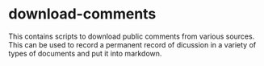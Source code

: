 # download-comments

This contains scripts to download public comments from various sources. This can be used to record a permanent record of dicussion in a variety of types of documents and put it into markdown.
